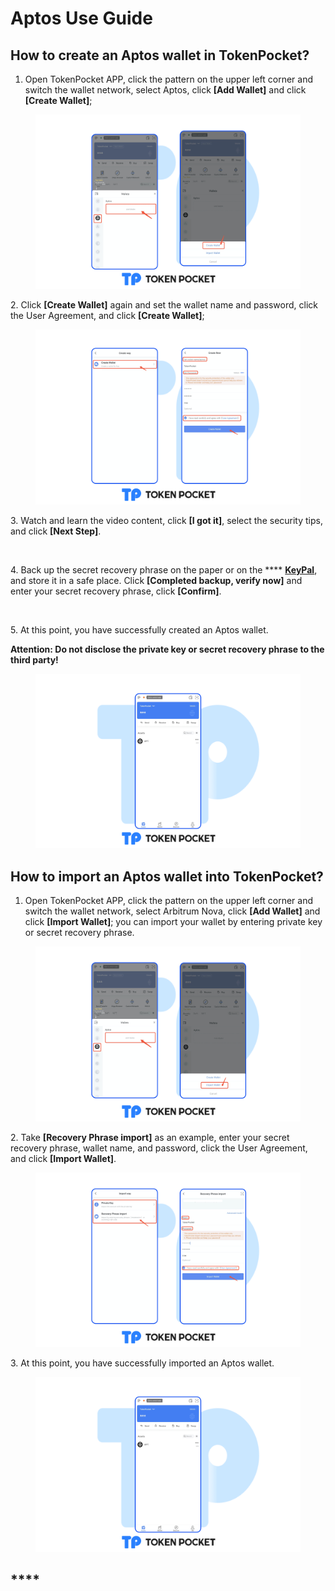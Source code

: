 # Aptos Use Guide

## **How to create an** Aptos **wallet in TokenPocket?** <a href="#how-to-create-an-etc-wallet-in-tokenpocket" id="how-to-create-an-etc-wallet-in-tokenpocket"></a>

1. Open TokenPocket APP, click the pattern on the upper left corner and switch the wallet network, select Aptos, click **\[Add Wallet]** and click **\[Create Wallet]**;

<figure><img src="../../.gitbook/assets/aptos EN1 1.png" alt=""><figcaption></figcaption></figure>

2\. Click **\[Create Wallet]** again and set the wallet name and password, click the User Agreement, and click **\[Create Wallet]**;

<figure><img src="../../.gitbook/assets/aptos2 EN 2.png" alt=""><figcaption></figcaption></figure>

3\. Watch and learn the video content, click **\[I got it]**, select the security tips, and click **\[Next Step]**.

<figure><img src="https://659607907-files.gitbook.io/~/files/v0/b/gitbook-x-prod.appspot.com/o/spaces%2F-MMJyYRLFVRsMrfcXuRV%2Fuploads%2FmVlqrOPB2L6BC9dVj31M%2Fho%20en3.png?alt=media&#x26;token=d4945c3e-9a98-4071-bf2f-53caf6380619" alt=""><figcaption></figcaption></figure>

4\. Back up the secret recovery phrase on the paper or on the **** [**KeyPal**](https://www.keypal.pro/en/), and store it in a safe place. Click **\[Completed backup, verify now]** and enter your secret recovery phrase, click **\[Confirm]**.

<figure><img src="https://659607907-files.gitbook.io/~/files/v0/b/gitbook-x-prod.appspot.com/o/spaces%2F-MMJyYRLFVRsMrfcXuRV%2Fuploads%2Fi0IR6TAZdRdVIFBEUo2V%2Fho%20en4.png?alt=media&#x26;token=c94d0c86-8e7b-417e-a830-31ba537ad9c5" alt=""><figcaption></figcaption></figure>

5\. At this point, you have successfully created an Aptos wallet.

**Attention: Do not disclose the private key or secret recovery phrase to the third party!**

<figure><img src="../../.gitbook/assets/ETC EN 5.png" alt=""><figcaption></figcaption></figure>

## **How to import an** Aptos **wallet into TokenPocket?** <a href="#how-to-import-an-etc-wallet-into-tokenpocket" id="how-to-import-an-etc-wallet-into-tokenpocket"></a>

1. Open TokenPocket APP, click the pattern on the upper left corner and switch the wallet network, select Arbitrum Nova, click **\[Add Wallet]** and click **\[Import Wallet]**; you can import your wallet by entering private key or secret recovery phrase.

<figure><img src="../../.gitbook/assets/Aptos EN 6.png" alt=""><figcaption></figcaption></figure>

2\. Take **\[Recovery Phrase import]** as an example, enter your secret recovery phrase, wallet name,  and password, click the User Agreement, and click **\[Import Wallet]**.

<figure><img src="../../.gitbook/assets/aptos EN7.png" alt=""><figcaption></figcaption></figure>

3\. At this point, you have successfully imported an Aptos wallet.​​

<figure><img src="../../.gitbook/assets/ETC EN 5.png" alt=""><figcaption></figcaption></figure>

## **** <a href="#how-to-sync-an-etc-wallet-in-tokenpocket" id="how-to-sync-an-etc-wallet-in-tokenpocket"></a>
